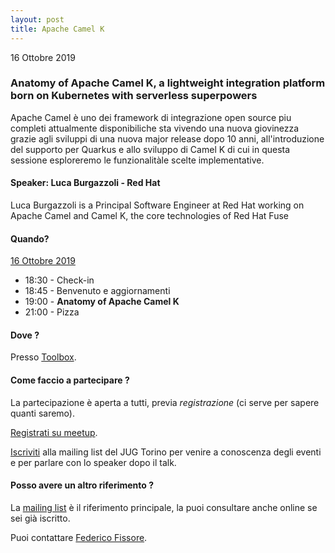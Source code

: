 ```yaml
---
layout: post
title: Apache Camel K
---
```


16 Ottobre 2019

### Anatomy of Apache Camel K, a lightweight integration platform born on Kubernetes with serverless superpowers

Apache Camel è uno dei framework di integrazione open source piu completi attualmente disponibiliche sta vivendo una nuova giovinezza grazie agli sviluppi di una nuova major release dopo 10 anni, all'introduzione del supporto per Quarkus e allo sviluppo di Camel K di cui in questa sessione esploreremo le funzionalitàle scelte implementative.

#### Speaker: Luca Burgazzoli - Red Hat

Luca Burgazzoli is a Principal Software Engineer at Red Hat working on Apache Camel and Camel K, the core technologies of Red Hat Fuse

#### Quando?

<u>16 Ottobre 2019</u>

* 18:30 - Check-in
* 18:45 - Benvenuto e aggiornamenti
* 19:00 - **Anatomy of Apache Camel K**
* 21:00 - Pizza

#### Dove ?

Presso [Toolbox](/places/toolbox/).

#### Come faccio a partecipare ?

La partecipazione è aperta a tutti, previa *registrazione* (ci serve per sapere quanti saremo).

[Registrati su meetup](https://www.meetup.com/it-IT/JUGTorino/events/262705113/).

[Iscriviti](/subscribe/) alla mailing list del JUG Torino per venire a conoscenza degli eventi e per parlare con lo speaker dopo il talk.

#### Posso avere un altro riferimento ?

La [mailing list](https://groups.yahoo.com/groups/it-torino-java-jug) è il riferimento principale, la puoi consultare anche online se sei già iscritto.

Puoi contattare [Federico Fissore](/people/federicofissore/).
